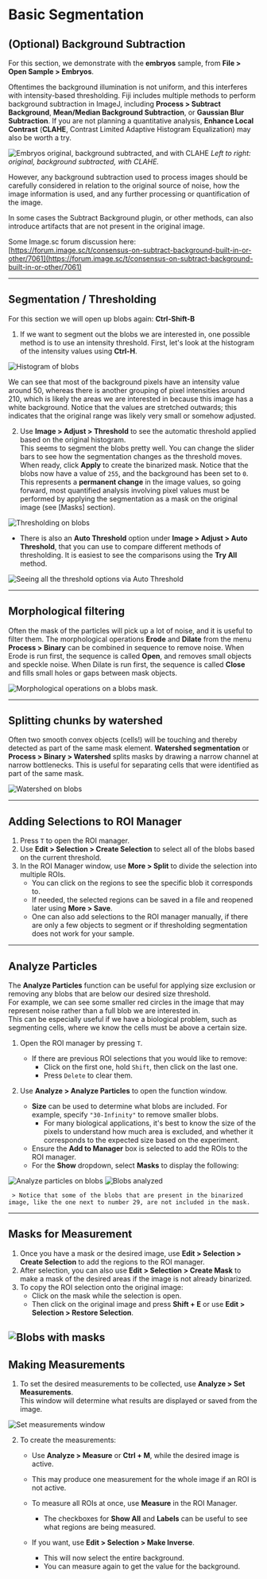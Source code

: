 # Basic Segmentation



## (Optional) Background Subtraction
For this section, we demonstrate with the **embryos** sample, from **File > Open Sample > Embryos**.

Oftentimes the background illumination is not uniform, and this interferes with intensity-based thresholding. Fiji includes multiple methods to perform background subtraction in ImageJ, including **Process > Subtract Background**, **Mean/Median Background Subtraction**, or **Gaussian Blur Subtraction**. If you are not planning a quantitative analysis, **Enhance Local Contrast** (**CLAHE**, Contrast Limited Adaptive Histogram Equalization) may also be worth a try.

![Embryos original, background subtracted, and with CLAHE](images/embryos-bg.png)
*Left to right: original, background subtracted, with CLAHE.*

However, any background subtraction used to process images should be carefully considered in relation to the original source of noise, how the image information is used, and any further processing or quantification of the image.

In some cases the Subtract Background plugin, or other methods, can also introduce artifacts that are not present in the original image.

Some Image.sc forum discussion here:  
[https://forum.image.sc/t/consensus-on-subtract-background-built-in-or-other/7061](https://forum.image.sc/t/consensus-on-subtract-background-built-in-or-other/7061)

---

## Segmentation / Thresholding

For this section we will open up blobs again: **Ctrl-Shift-B**

1. If we want to segment out the blobs we are interested in, one possible method is to use an intensity threshold. First, let's look at the histogram of the intensity values using **Ctrl-H**.

![Histogram of blobs](images/blobs-hist.png)

We can see that most of the background pixels have an intensity value around 50, whereas there is another grouping of pixel intensities around 210, which is likely the areas we are interested in because this image has a white background. Notice that the values are stretched outwards; this indicates that the original range was likely very small or somehow adjusted.

2. Use **Image > Adjust > Threshold** to see the automatic threshold applied based on the original histogram.  
   This seems to segment the blobs pretty well. You can change the slider bars to see how the segmentation changes as the threshold moves.  
   When ready, click **Apply** to create the binarized mask. Notice that the blobs now have a value of `255`, and the background has been set to `0`.  This represents a **permanent change** in the image values, so going forward, most quantified analysis involving pixel values must be performed by applying the segmentation as a mask on the original image (see [Masks] section).


![Thresholding on blobs](images/blobs-thresh.png)

<!-- __Todo: add hyperlink -->

   - There is also an **Auto Threshold** option under **Image > Adjust > Auto Threshold**, that you can use to compare different methods of thresholding. It is easiest to see the comparisons using the **Try All** method.


![Seeing all the threshold options via Auto Threshold](images/blobs-autothresh.png)

---

## Morphological filtering 

Often the mask of the particles will pick up a lot of noise, and it is useful to filter them. The morphological operations **Erode** and **Dilate** from the menu **Process > Binary** can be combined in sequence to remove noise. When Erode is run first, the sequence is called **Open**, and removes small objects and speckle noise. When Dilate is run first, the sequence is called **Close** and fills small holes or gaps between mask objects.

![Morphological operations on a blobs mask.](images/blobs-morpho.png)

---

## Splitting chunks by watershed

Often two smooth convex objects (cells!) will be touching and thereby detected as part of the same mask element. **Watershed segmentation** or **Process > Binary > Watershed** splits masks by drawing a narrow channel at narrow bottlenecks. This is useful for separating cells that were identified as part of the same mask.

![Watershed on blobs](images/blobs-watershed.png)

---


## Adding Selections to ROI Manager

1. Press `T` to open the ROI manager.
2. Use **Edit > Selection > Create Selection** to select all of the blobs based on the current threshold.
3. In the ROI Manager window, use **More > Split** to divide the selection into multiple ROIs.
   - You can click on the regions to see the specific blob it corresponds to.
   - If needed, the selected regions can be saved in a file and reopened later using **More > Save**.
   - One can also add selections to the ROI manager manually, if there are only a few objects to segment or if thresholding segmentation does not work for your sample.

---

## Analyze Particles

The **Analyze Particles** function can be useful for applying size exclusion or removing any blobs that are below our desired size threshold.  
For example, we can see some smaller red circles in the image that may represent noise rather than a full blob we are interested in.  
This can be especially useful if we have a biological problem, such as segmenting cells, where we know the cells must be above a certain size.

1. Open the ROI manager by pressing `T`.

   - If there are previous ROI selections that you would like to remove:
     - Click on the first one, hold `Shift`, then click on the last one.
     - Press `Delete` to clear them.

2. Use **Analyze > Analyze Particles** to open the function window.

   - **Size** can be used to determine what blobs are included. For example, specify `"30-Infinity"` to remove smaller blobs.
     - For many biological applications, it's best to know the size of the pixels to understand how much area is excluded, and whether it corresponds to the expected size based on the experiment.
   - Ensure the **Add to Manager** box is selected to add the ROIs to the ROI manager.
   - For the **Show** dropdown, select **Masks** to display the following:

![Analyze particles on blobs](images/analyze-particles.png)
![Blobs analyzed](images/blobs-analyzed.png)

     > Notice that some of the blobs that are present in the binarized image, like the one next to number 29, are not included in the mask.

---

## Masks for Measurement

1. Once you have a mask or the desired image, use **Edit > Selection > Create Selection** to add the regions to the ROI manager.
2. After selection, you can also use **Edit > Selection > Create Mask** to make a mask of the desired areas if the image is not already binarized.
3. To copy the ROI selection onto the original image:
   - Click on the mask while the selection is open.
   - Then click on the original image and press **Shift + E** or use **Edit > Selection > Restore Selection**.

![Blobs with masks](images/blobs-masked.png)
---

## Making Measurements

1. To set the desired measurements to be collected, use **Analyze > Set Measurements**.  
   This window will determine what results are displayed or saved from the image.

![Set measurements window](images/set-measurements.png)

2. To create the measurements:
   - Use **Analyze > Measure** or **Ctrl + M**, while the desired image is active.
   - This may produce one measurement for the whole image if an ROI is not active.
   - To measure all ROIs at once, use **Measure** in the ROI Manager.

     - The checkboxes for **Show All** and **Labels** can be useful to see what regions are being measured.

   - If you want, use **Edit > Selection > Make Inverse**.  
     - This will now select the entire background.  
     - You can measure again to get the value for the background.